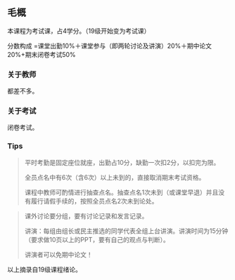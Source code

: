 ## 毛概

本课程为考试课，占4学分。（19级开始变为考试课）

分数构成 =课堂出勤10%＋课堂参与（即两轮讨论及讲演）20%＋期中论文20%+期末闭卷考试50%

### 关于教师

都差不多。

### 关于考试

闭卷考试。

### Tips

> 平时考勤是固定座位就座，出勤占10分，缺勤一次扣2分，以扣完为限。
>
> 全员点名中有6次（含6次）以上未到的，直接取消期末考试资格。
>
> 课程中教师可酌情进行抽查点名。抽查点名1次未到（或课堂早退）并且没有履行请假手续的，按照全员点名2次未到论处。

> 课外讨论要分组，要有讨论记录和发言记录。
>
> 讲演：每组由组长或民主推选的同学代表全组上台讲演。讲演时间为15分钟（要求做10页以上的PPT，要有自己的观点与判断）。
>
> 讲演者可以免期中论文！

以上摘录自19级课程绪论。
